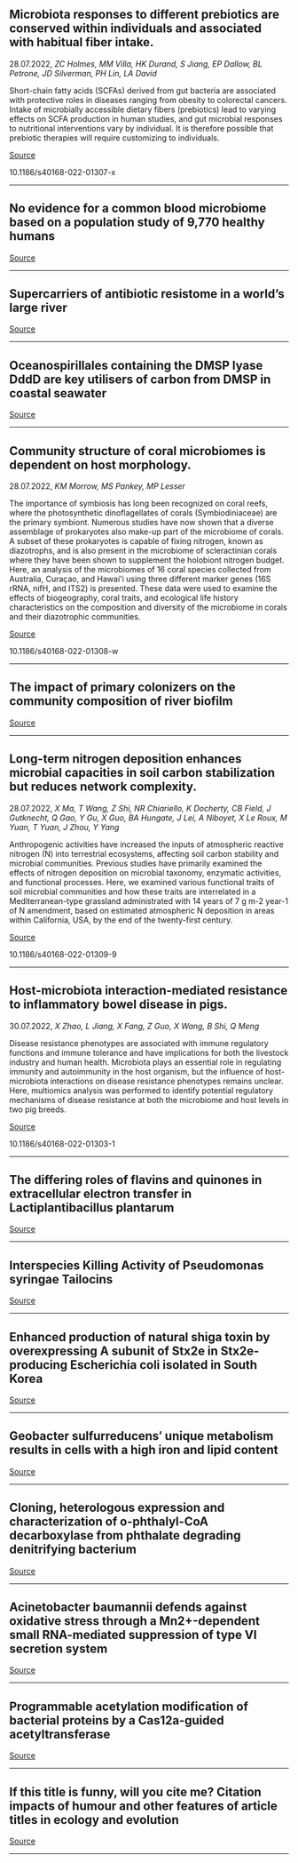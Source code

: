## Microbiota responses to different prebiotics are conserved within individuals and associated with habitual fiber intake.
 28.07.2022, _ZC Holmes, MM Villa, HK Durand, S Jiang, EP Dallow, BL Petrone, JD Silverman, PH Lin, LA David_


Short-chain fatty acids (SCFAs) derived from gut bacteria are associated with protective roles in diseases ranging from obesity to colorectal cancers. Intake of microbially accessible dietary fibers (prebiotics) lead to varying effects on SCFA production in human studies, and gut microbial responses to nutritional interventions vary by individual. It is therefore possible that prebiotic therapies will require customizing to individuals.

[Source](https://microbiomejournal.biomedcentral.com/articles/10.1186/s40168-022-01307-x)

10.1186/s40168-022-01307-x

---

## No evidence for a common blood microbiome based on a population study of 9,770 healthy humans

[Source](https://www.biorxiv.org/content/10.1101/2022.07.29.502098v1.abstract)

---

## Supercarriers of antibiotic resistome in a world’s large river

[Source](https://microbiomejournal.biomedcentral.com/articles/10.1186/s40168-022-01294-z)

---

## Oceanospirillales containing the DMSP lyase DddD are key utilisers of carbon from DMSP in coastal seawater

[Source](https://microbiomejournal.biomedcentral.com/articles/10.1186/s40168-022-01304-0)

---

## Community structure of coral microbiomes is dependent on host morphology.
 28.07.2022, _KM Morrow, MS Pankey, MP Lesser_


The importance of symbiosis has long been recognized on coral reefs, where the photosynthetic dinoflagellates of corals (Symbiodiniaceae) are the primary symbiont. Numerous studies have now shown that a diverse assemblage of prokaryotes also make-up part of the microbiome of corals. A subset of these prokaryotes is capable of fixing nitrogen, known as diazotrophs, and is also present in the microbiome of scleractinian corals where they have been shown to supplement the holobiont nitrogen budget. Here, an analysis of the microbiomes of 16 coral species collected from Australia, Curaçao, and Hawai'i using three different marker genes (16S rRNA, nifH, and ITS2) is presented. These data were used to examine the effects of biogeography, coral traits, and ecological life history characteristics on the composition and diversity of the microbiome in corals and their diazotrophic communities.

[Source](https://microbiomejournal.biomedcentral.com/articles/10.1186/s40168-022-01308-w)

10.1186/s40168-022-01308-w

---

## The impact of primary colonizers on the community composition of river biofilm

[Source](https://www.biorxiv.org/content/10.1101/2022.07.29.501847v1.abstract)

---

## Long-term nitrogen deposition enhances microbial capacities in soil carbon stabilization but reduces network complexity.
 28.07.2022, _X Ma, T Wang, Z Shi, NR Chiariello, K Docherty, CB Field, J Gutknecht, Q Gao, Y Gu, X Guo, BA Hungate, J Lei, A Niboyet, X Le Roux, M Yuan, T Yuan, J Zhou, Y Yang_


Anthropogenic activities have increased the inputs of atmospheric reactive nitrogen (N) into terrestrial ecosystems, affecting soil carbon stability and microbial communities. Previous studies have primarily examined the effects of nitrogen deposition on microbial taxonomy, enzymatic activities, and functional processes. Here, we examined various functional traits of soil microbial communities and how these traits are interrelated in a Mediterranean-type grassland administrated with 14 years of 7 g m-2 year-1 of N amendment, based on estimated atmospheric N deposition in areas within California, USA, by the end of the twenty-first century.

[Source](https://microbiomejournal.biomedcentral.com/articles/10.1186/s40168-022-01309-9)

10.1186/s40168-022-01309-9

---

## Host-microbiota interaction-mediated resistance to inflammatory bowel disease in pigs.
 30.07.2022, _X Zhao, L Jiang, X Fang, Z Guo, X Wang, B Shi, Q Meng_


Disease resistance phenotypes are associated with immune regulatory functions and immune tolerance and have implications for both the livestock industry and human health. Microbiota plays an essential role in regulating immunity and autoimmunity in the host organism, but the influence of host-microbiota interactions on disease resistance phenotypes remains unclear. Here, multiomics analysis was performed to identify potential regulatory mechanisms of disease resistance at both the microbiome and host levels in two pig breeds.

[Source](https://microbiomejournal.biomedcentral.com/articles/10.1186/s40168-022-01303-1)

10.1186/s40168-022-01303-1

---

## The differing roles of flavins and quinones in extracellular electron transfer in Lactiplantibacillus plantarum

[Source](https://www.biorxiv.org/content/10.1101/2022.07.29.502109v1.abstract)

---

## Interspecies Killing Activity of Pseudomonas syringae Tailocins

[Source](https://www.biorxiv.org/content/10.1101/2022.07.29.502058v1.abstract)

---

## Enhanced production of natural shiga toxin by overexpressing A subunit of Stx2e in Stx2e-producing Escherichia coli isolated in South Korea

[Source](https://www.biorxiv.org/content/10.1101/2022.07.30.502126v1.abstract)

---

## Geobacter sulfurreducens′ unique metabolism results in cells with a high iron and lipid content

[Source](https://www.biorxiv.org/content/10.1101/2022.07.29.502083v1.abstract)

---

## Cloning, heterologous expression and characterization of o-phthalyl-CoA decarboxylase from phthalate degrading denitrifying bacterium

[Source](https://www.biorxiv.org/content/10.1101/2022.07.29.502009v1.abstract)

---

## Acinetobacter baumannii defends against oxidative stress through a Mn2+-dependent small RNA-mediated suppression of type VI secretion system

[Source](https://www.biorxiv.org/content/10.1101/2022.07.30.502137v1.abstract)

---

## Programmable acetylation modification of bacterial proteins by a Cas12a-guided acetyltransferase

[Source](https://www.biorxiv.org/content/10.1101/2022.07.29.502094v1.abstract)

---

## If this title is funny, will you cite me? Citation impacts of humour and other features of article titles in ecology and evolution

[Source](https://www.biorxiv.org/content/10.1101/2022.03.18.484880v2.abstract)

---

